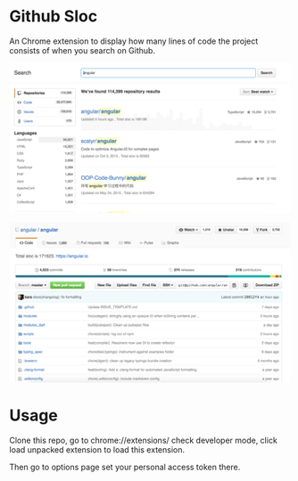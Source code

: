 # Github Sloc

An Chrome extension to display how many lines of code the project consists of when you search on Github.

![snapshots](images/snapshots/snapshot.png)

![snapshots](images/snapshots/snapshot2.png)

# Usage

Clone this repo, go to chrome://extensions/ check developer mode, click load unpacked extension to load this extension.

Then go to options page set your personal access token there.